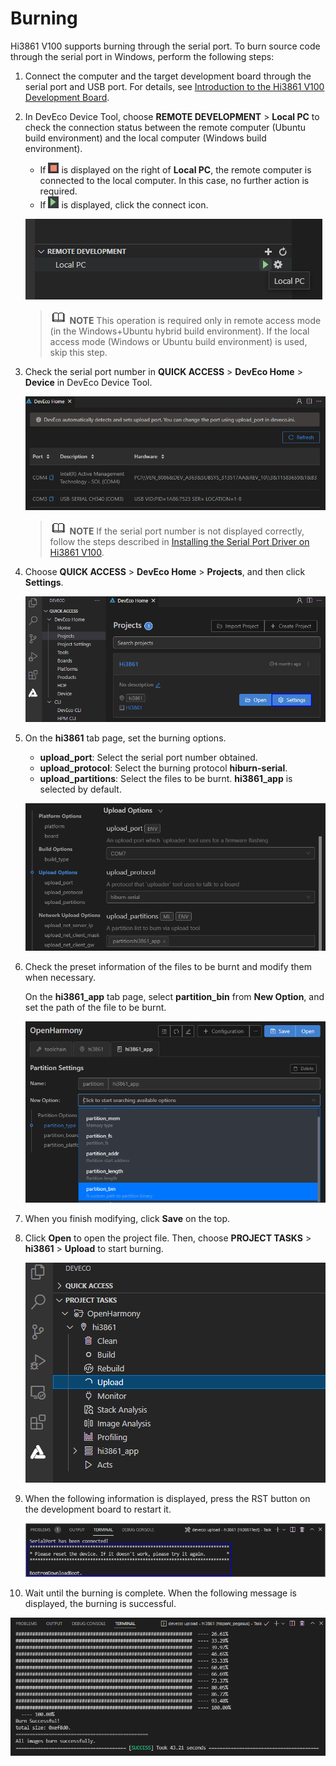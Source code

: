 # Burning


Hi3861 V100 supports burning through the serial port. To burn source code through the serial port in Windows, perform the following steps:


1. Connect the computer and the target development board through the serial port and USB port. For details, see [Introduction to the Hi3861 V100 Development Board](https://gitee.com/openharmony/docs/blob/master/en/device-dev/quick-start/quickstart-lite-introduction-hi3861.md).

2. In DevEco Device Tool, choose **REMOTE DEVELOPMENT** > **Local PC** to check the connection status between the remote computer (Ubuntu build environment) and the local computer (Windows build environment).

   - If ![en-us_image_0000001261315939](figures/en-us_image_0000001261315939.png) is displayed on the right of **Local PC**, the remote computer is connected to the local computer. In this case, no further action is required.
   - If ![en-us_image_0000001261515989](figures/en-us_image_0000001261515989.png) is displayed, click the connect icon.

   ![en-us_image_0000001261395999](figures/en-us_image_0000001261395999.png)

   > ![icon-note.gif](public_sys-resources/icon-note.gif) **NOTE**
   > This operation is required only in remote access mode (in the Windows+Ubuntu hybrid build environment). If the local access mode (Windows or Ubuntu build environment) is used, skip this step.

3. Check the serial port number in **QUICK ACCESS** > **DevEco Home** > **Device** in DevEco Device Tool.

   ![en-us_image_0000001216274840](figures/en-us_image_0000001216274840.png)

   > ![icon-note.gif](public_sys-resources/icon-note.gif) **NOTE**
   > If the serial port number is not displayed correctly, follow the steps described in [Installing the Serial Port Driver on Hi3861 V100](https://device.harmonyos.com/en/docs/documentation/guide/hi3861-drivers-0000001058153433).

4. Choose **QUICK ACCESS** > **DevEco Home** > **Projects**, and then click **Settings**.

   ![en-us_image_0000001198943768](figures/en-us_image_0000001198943768.png)

5. On the **hi3861** tab page, set the burning options.

   - **upload_port**: Select the serial port number obtained.
   - **upload_protocol**: Select the burning protocol **hiburn-serial**.
   - **upload_partitions**: Select the files to be burnt. **hi3861_app** is selected by default.

   ![en-us_image_0000001243704061](figures/en-us_image_0000001243704061.png)

6. Check the preset information of the files to be burnt and modify them when necessary.

   On the **hi3861_app** tab page, select **partition_bin** from **New Option**, and set the path of the file to be burnt.

   ![en-us_image_0000001260919759](figures/en-us_image_0000001260919759.png)

7. When you finish modifying, click **Save** on the top.

8. Click **Open** to open the project file. Then, choose **PROJECT TASKS** > **hi3861** > **Upload** to start burning.

   ![en-us_image_0000001216440138](figures/en-us_image_0000001216440138.png)

9. When the following information is displayed, press the RST button on the development board to restart it.

   ![en-us_image_0000001198466090](figures/en-us_image_0000001198466090.png)

10. Wait until the burning is complete. When the following message is displayed, the burning is successful.

   ![en-us_image_0000001216761476](figures/en-us_image_0000001216761476.png)
